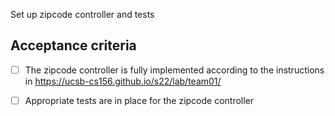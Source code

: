 Set up zipcode controller and tests

## Acceptance criteria

- [ ] The zipcode  controller is fully implemented according to the instructions in <https://ucsb-cs156.github.io/s22/lab/team01/>
- [ ] Appropriate tests are in place for the zipcode  controller


